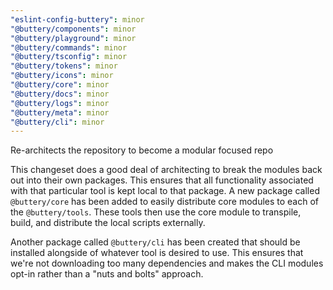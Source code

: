 ```yaml
---
"eslint-config-buttery": minor
"@buttery/components": minor
"@buttery/playground": minor
"@buttery/commands": minor
"@buttery/tsconfig": minor
"@buttery/tokens": minor
"@buttery/icons": minor
"@buttery/core": minor
"@buttery/docs": minor
"@buttery/logs": minor
"@buttery/meta": minor
"@buttery/cli": minor
---
```


Re-architects the repository to become a modular focused repo

This changeset does a good deal of architecting to break the modules back out into their own packages. This ensures that all functionality associated with that particular tool is kept local to that package. A new package called `@buttery/core` has been added to easily distribute core modules to each of the `@buttery/tools`. These tools then use the core module to transpile, build, and distribute the local scripts externally.

Another package called `@buttery/cli` has been created that should be installed alongside of whatever tool is desired to use. This ensures that we're not downloading too many dependencies and makes the CLI modules opt-in rather than a "nuts and bolts" approach.
